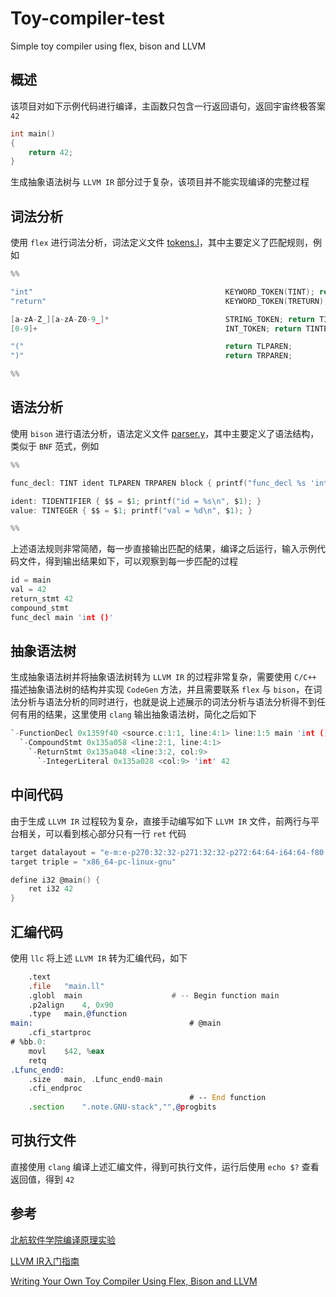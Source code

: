 # Toy-compiler-test
Simple toy compiler using flex, bison and LLVM

## 概述
该项目对如下示例代码进行编译，主函数只包含一行返回语句，返回宇宙终极答案 `42`

```C
int main()
{
    return 42;
}
```

生成抽象语法树与 `LLVM IR` 部分过于复杂，该项目并不能实现编译的完整过程

## 词法分析
使用 `flex` 进行词法分析，词法定义文件 [tokens.l](tokens.l)，其中主要定义了匹配规则，例如

```C
%%

"int"                                           KEYWORD_TOKEN(TINT); return TINT;
"return"                                        KEYWORD_TOKEN(TRETURN); return TRETURN;

[a-zA-Z_][a-zA-Z0-9_]*                          STRING_TOKEN; return TIDENTIFIER;
[0-9]+                                          INT_TOKEN; return TINTEGER;

"("                                             return TLPAREN;
")"                                             return TRPAREN;

%%
```

## 语法分析
使用 `bison` 进行语法分析，语法定义文件 [parser.y](parser.y)，其中主要定义了语法结构，类似于 `BNF` 范式，例如

```C
%%

func_decl: TINT ident TLPAREN TRPAREN block { printf("func_decl %s 'int ()'\n", $2); }

ident: TIDENTIFIER { $$ = $1; printf("id = %s\n", $1); }
value: TINTEGER { $$ = $1; printf("val = %d\n", $1); }

%%
```

上述语法规则非常简陋，每一步直接输出匹配的结果，编译之后运行，输入示例代码文件，得到输出结果如下，可以观察到每一步匹配的过程

```C
id = main
val = 42
return_stmt 42
compound_stmt
func_decl main 'int ()'
```

## 抽象语法树
生成抽象语法树并将抽象语法树转为 `LLVM IR` 的过程非常复杂，需要使用 `C/C++` 描述抽象语法树的结构并实现 `CodeGen` 方法，并且需要联系 `flex` 与 `bison`，在词法分析与语法分析的同时进行，也就是说上述展示的词法分析与语法分析得不到任何有用的结果，这里使用 `clang` 输出抽象语法树，简化之后如下

```C
`-FunctionDecl 0x1359f40 <source.c:1:1, line:4:1> line:1:5 main 'int ()'
  `-CompoundStmt 0x135a058 <line:2:1, line:4:1>
    `-ReturnStmt 0x135a048 <line:3:2, col:9>
      `-IntegerLiteral 0x135a028 <col:9> 'int' 42
```

## 中间代码
由于生成 `LLVM IR` 过程较为复杂，直接手动编写如下 `LLVM IR` 文件，前两行与平台相关，可以看到核心部分只有一行 `ret` 代码

```C
target datalayout = "e-m:e-p270:32:32-p271:32:32-p272:64:64-i64:64-f80:128-n8:16:32:64-S128"
target triple = "x86_64-pc-linux-gnu"

define i32 @main() {
	ret i32 42
}
```

## 汇编代码
使用 `llc` 将上述 `LLVM IR` 转为汇编代码，如下
```asm
	.text
	.file	"main.ll"
	.globl	main                    # -- Begin function main
	.p2align	4, 0x90
	.type	main,@function
main:                                   # @main
	.cfi_startproc
# %bb.0:
	movl	$42, %eax
	retq
.Lfunc_end0:
	.size	main, .Lfunc_end0-main
	.cfi_endproc
                                        # -- End function
	.section	".note.GNU-stack","",@progbits
```

## 可执行文件
直接使用 `clang` 编译上述汇编文件，得到可执行文件，运行后使用 `echo $?` 查看返回值，得到 `42`

## 参考
[北航软件学院编译原理实验](https://www.buaasecompiling.cn/)

[LLVM IR入门指南](https://github.com/Evian-Zhang/llvm-ir-tutorial)

[Writing Your Own Toy Compiler Using Flex, Bison and LLVM](https://gnuu.org/2009/09/18/writing-your-own-toy-compiler/)
